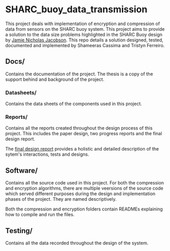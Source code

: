 # SHARC_buoy_data_transmission
This project deals with implementation of encryption and compression of data from sensors on the SHARC buoy system. This project aims to provide a solution to the data size problems highlighted in the SHARC Buoy design by [Jamie Nicholas Jacobson](https://github.com/tristynferreiro/SHARC_buoy_data_transmission/blob/main/Docs/thesis_ebe_2021_jacobson%20jamie%20nicholas.pdf). This repo details a solution designed, tested, documented and implemented by Shameeras Cassima and Tristyn Ferreiro.

## Docs/
Contains the documentation of the project. The thesis is a copy of the support behind and background of the project.

### Datasheets/
Contains the data sheets of the components used in this project.

### Reports/
Contains all the reports created throughout the design process of this project. This includes the paper design, two progress reports and the final design report. 

The [final design report]() provides a holistic and detailed description of the sytem's interactions, tests and designs.

## Software/
Contains all the source code used in this project. For both the compression and encryption algorithms, there are multiple veersions of the source code which served different purposes during the design and implementation phases of the project. They are named descriptively.

Both the compression and encryption folders contain READMEs explaining how to compile and run the files.

## Testing/
Contains all the data recorded throughout the design of the system.

